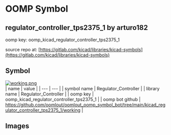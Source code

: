# OOMP Symbol  
## regulator_controller_tps2375_1  by arturo182  
  
oomp key: oomp_kicad_regulator_controller_tps2375_1  
  
source repo at: [https://gitlab.com/kicad/libraries/kicad-symbols](https://gitlab.com/kicad/libraries/kicad-symbols)  
## Symbol  
  
[![working.png](working_600.png)](working.png)  
| name | value | 
| --- | --- | 
| symbol name | Regulator_Controller | 
| library name | Regulator_Controller | 
| oomp key | oomp_kicad_regulator_controller_tps2375_1 | 
| oomp bot github | https://github.com/oomlout/oomlout_oomp_symbol_bot/tree/main/kicad_regulator_controller_tps2375_1/working | 
## Images  
